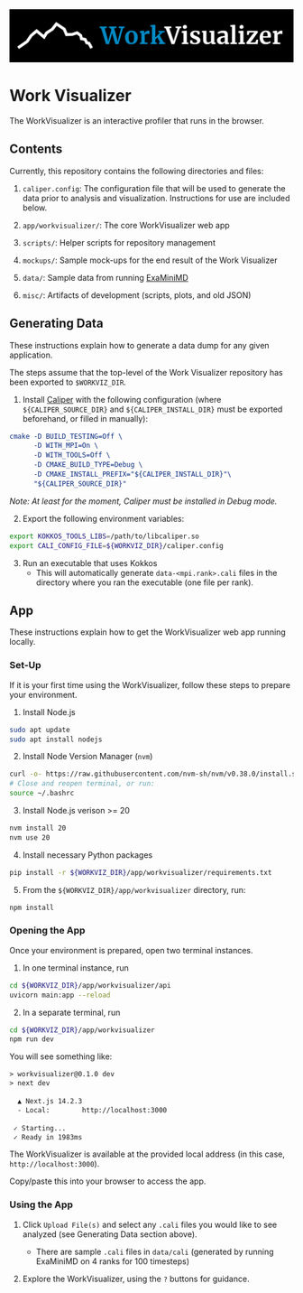 
<img src="app/workvisualizer/public/wv_readme_wordmark.png">

# Work Visualizer

The WorkVisualizer is an interactive profiler that runs in the browser.

## Contents

Currently, this repository contains the following directories and files:

1. `caliper.config`: The configuration file that will be used to generate the data prior to analysis and visualization. Instructions for use are included below.

2. `app/workvisualizer/`: The core WorkVisualizer web app

3. `scripts/`: Helper scripts for repository management

3. `mockups/`: Sample mock-ups for the end result of the Work Visualizer

4. `data/`: Sample data from running [ExaMiniMD](https://github.com/ECP-copa/ExaMiniMD)

5. `misc/`: Artifacts of development (scripts, plots, and old JSON)

## Generating Data

These instructions explain how to generate a data dump for any given application.

The steps assume that the top-level of the Work Visualizer repository has been exported to `$WORKVIZ_DIR`.

1. Install [Caliper](https://github.com/LLNL/Caliper) with the following configuration (where `${CALIPER_SOURCE_DIR}` and `${CALIPER_INSTALL_DIR}` must be exported beforehand, or filled in manually):
```cmake
cmake -D BUILD_TESTING=Off \
      -D WITH_MPI=On \
      -D WITH_TOOLS=Off \
      -D CMAKE_BUILD_TYPE=Debug \
      -D CMAKE_INSTALL_PREFIX="${CALIPER_INSTALL_DIR}"\
      "${CALIPER_SOURCE_DIR}"
```

_Note: At least for the moment, Caliper must be installed in Debug mode._


2. Export the following environment variables:

```sh
export KOKKOS_TOOLS_LIBS=/path/to/libcaliper.so
export CALI_CONFIG_FILE=${WORKVIZ_DIR}/caliper.config
```

3. Run an executable that uses Kokkos
   - This will automatically generate `data-<mpi.rank>.cali` files in the directory where you ran the executable (one file per rank).

## App

These instructions explain how to get the WorkVisualizer web app running locally.

### Set-Up

If it is your first time using the WorkVisualizer, follow these steps to prepare your environment.

1. Install Node.js
```sh
sudo apt update
sudo apt install nodejs
```

2. Install Node Version Manager (`nvm`)
```sh
curl -o- https://raw.githubusercontent.com/nvm-sh/nvm/v0.38.0/install.sh | bash
# Close and reopen terminal, or run:
source ~/.bashrc
```

3. Install Node.js verison >= 20
```sh
nvm install 20
nvm use 20
```

4. Install necessary Python packages
```sh
pip install -r ${WORKVIZ_DIR}/app/workvisualizer/requirements.txt
```

5. From the `${WORKVIZ_DIR}/app/workvisualizer` directory, run:
```sh
npm install
```

### Opening the App

Once your environment is prepared, open two terminal instances.

1. In one terminal instance, run
```sh
cd ${WORKVIZ_DIR}/app/workvisualizer/api
uvicorn main:app --reload
```

2. In a separate terminal, run

```sh
cd ${WORKVIZ_DIR}/app/workvisualizer
npm run dev
```

You will see something like:

```
> workvisualizer@0.1.0 dev
> next dev

  ▲ Next.js 14.2.3
  - Local:        http://localhost:3000

 ✓ Starting...
 ✓ Ready in 1983ms
```

The WorkVisualizer is available at the provided local address (in this case, `http://localhost:3000`).

Copy/paste this into your browser to access the app.

### Using the App

1. Click `Upload File(s)` and select any `.cali` files you would like to see analyzed (see Generating Data section above).
    - There are sample `.cali` files in `data/cali` (generated by running ExaMiniMD on 4 ranks for 100 timesteps)

2. Explore the WorkVisualizer, using the `?` buttons for guidance.
